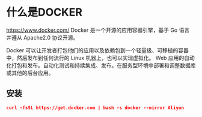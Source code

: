 
# 什么是DOCKER
https://www.docker.com/
Docker 是一个开源的应用容器引擎，基于 Go 语言 并遵从 Apache2.0 协议开源。

Docker 可以让开发者打包他们的应用以及依赖包到一个轻量级、可移植的容器中，然后发布到任何流行的 Linux 机器上，也可以实现虚拟化。
Web 应用的自动化打包和发布。自动化测试和持续集成、发布。在服务型环境中部署和调整数据库或其他的后台应用。

## 安装 
```json
curl -fsSL https://get.docker.com | bash -s docker --mirror Aliyun
```

